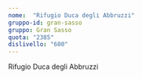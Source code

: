 ```yaml
---
nome:  "Rifugio Duca degli Abbruzzi"
gruppo-id: gran-sasso
gruppo: Gran Sasso
quota: "2385"
dislivello: "600"
---
```


Rifugio Duca degli Abbruzzi

